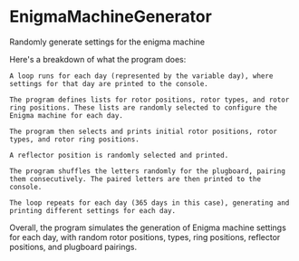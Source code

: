 # EnigmaMachineGenerator
Randomly generate settings for the enigma machine

Here's a breakdown of what the program does:

    A loop runs for each day (represented by the variable day), where settings for that day are printed to the console.

    The program defines lists for rotor positions, rotor types, and rotor ring positions. These lists are randomly selected to configure the Enigma machine for each day.

    The program then selects and prints initial rotor positions, rotor types, and rotor ring positions.

    A reflector position is randomly selected and printed.

    The program shuffles the letters randomly for the plugboard, pairing them consecutively. The paired letters are then printed to the console.

    The loop repeats for each day (365 days in this case), generating and printing different settings for each day.

Overall, the program simulates the generation of Enigma machine settings for each day, with random rotor positions, types, ring positions, reflector positions, and plugboard pairings.
